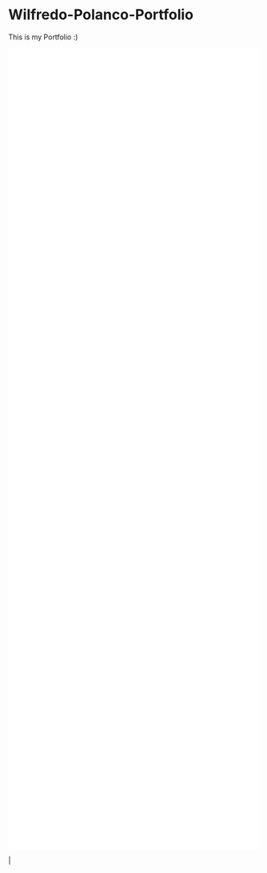 # Wilfredo-Polanco-Portfolio
This is my Portfolio :)
<html>
<head>
<style>
.prueba{
width: 100%;
height: 40vh;
background-color: #ffff;
}
</style>
</head>

<body>
<div class="Prueba">

</div>
</body>

|</html>
